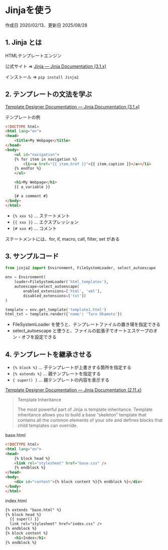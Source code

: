 # Jinjaを使う

作成日 2020/02/13、更新日 2025/08/28

## 1. Jinja とは

HTMLテンプレートエンジン

公式サイト => [Jinja — Jinja Documentation (3.1.x)](https://jinja.palletsprojects.com/)

インストール => `pip install Jinja2`

## 2. テンプレートの文法を学ぶ

[Template Designer Documentation — Jinja Documentation (3.1.x)](https://jinja.palletsprojects.com/en/stable/templates/)

テンプレートの例

```html
<!DOCTYPE html>
<html lang="en">
<head>
    <title>My Webpage</title>
</head>
<body>
    <ul id="navigation">
    {% for item in navigation %}
        <li><a href="{{ item.href }}">{{ item.caption }}</a></li>
    {% endfor %}
    </ul>

    <h1>My Webpage</h1>
    {{ a_variable }}

    {# a comment #}
</body>
</html>
```

- `{% xxx %}` ... ステートメント
- `{{ xxx }}` ... エクスプレッション
- `{# xxx #}` ... コメント

ステートメントには、for, if, macro, call, filter, set がある

## 3. サンプルコード

```python
from jinja2 import Environment, FileSystemLoader, select_autoescape

env = Environment(
    loader=FileSystemLoader('html_templates'),
    autoescape=select_autoescape(
        enabled_extensions=['html', 'xml'],
        disabled_extensions=['txt'])
)

template = env.get_template('template1.html')
html_txt = template.render({'name': 'Taro Okamoto'})
```

- FileSystemLoader を使うと、テンプレートファイルの置き場を指定できる
- select_autoescape と使うと、ファイルの拡張子でオートエスケープのオン・オフを設定できる

## 4. テンプレートを継承させる

- `{% block %}` ... 子テンプレートが上書きする箇所を指定する
- `{% extends %}` ... 親テンプレートを指定する
- `{ super() }` ... 親テンプレートの内容を表示する

[Template Designer Documentation — Jinja Documentation \(2\.11\.x\)](https://jinja.palletsprojects.com/en/2.11.x/templates/)

> Template Inheritance
>
> The most powerful part of Jinja is template inheritance. Template inheritance allows you to build a base “skeleton” template that contains all the common elements of your site and defines blocks that child templates can override.

base.html

```html
<!DOCTYPE html>
<html lang="en">
<head>
    {% block head %}
    <link rel="stylesheet" href="base.css" />
    {% endblock %}
</head>
<body>
    <div id="content">{% block content %}{% endblock %}</div>
</body>
</html>
```

index.html

```html
{% extends "base.html" %}
{% block head %}
  {{ super() }}
  link rel="stylesheet" href="index.css" />
{% endblock %}
{% block content %}
    <h1>Index</h1>
{% endblock %}
```
